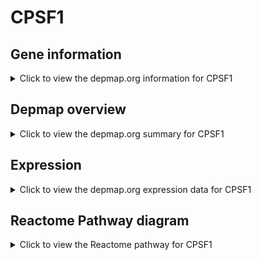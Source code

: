 <h1>CPSF1</h1>

<h2>Gene information</h2>
<details>
  <summary>Click to view the depmap.org information for CPSF1</summary>
  <p><a href="https://depmap.org/portal/gene/CPSF1?tab=about" target="_BLANK">Open page in a new tab...</a></p>
  <iframe src="https://depmap.org/portal/gene/CPSF1?tab=about" style="border:none;width:100%;height:800px"></iframe>
</details>

<h2>Depmap overview</h2>
<details>
  <summary>Click to view the depmap.org summary for CPSF1</summary>
  <p><a href="https://depmap.org/portal/gene/CPSF1?tab=overview" target="_BLANK">Open page in a new tab...</a></p>
  <iframe src="https://depmap.org/portal/gene/CPSF1?tab=overview" style="border:none;width:100%;height:800px"></iframe>
</details>

<h2>Expression</h2>
<details>
  <summary>Click to view the depmap.org expression data for CPSF1</summary>
  <p><a href="https://depmap.org/portal/gene/CPSF1?tab=characterization" target="_BLANK">Open page in a new tab...</a></p>
  <iframe src="https://depmap.org/portal/gene/CPSF1?tab=characterization" style="border:none;width:100%;height:800px"></iframe>
</details>



<h2>Reactome Pathway diagram</h2>
<details>
  <summary>Click to view the Reactome pathway for CPSF1</summary>
  <p><a href="https://reactome.org/PathwayBrowser/#/R-HSA-77595" target="_BLANK">Open page in a new tab...</a></p>
  <p>Processing of Intronless Pre-mRNAs</p>
<iframe src="https://reactome.org/PathwayBrowser/#/R-HSA-77595" style="border:none;width:100%;height:800px"></iframe>
</details>



